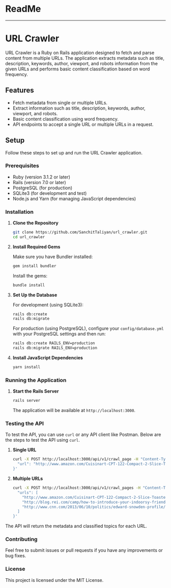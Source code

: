 # ReadMe

---

# URL Crawler

URL Crawler is a Ruby on Rails application designed to fetch and parse content from multiple URLs. The application extracts metadata such as title, description, keywords, author, viewport, and robots information from the given URLs and performs basic content classification based on word frequency.

## Features

- Fetch metadata from single or multiple URLs.
- Extract information such as title, description, keywords, author, viewport, and robots.
- Basic content classification using word frequency.
- API endpoints to accept a single URL or multiple URLs in a request.

## Setup

Follow these steps to set up and run the URL Crawler application.

### Prerequisites

- Ruby (version 3.1.2 or later)
- Rails (version 7.0 or later)
- PostgreSQL (for production)
- SQLite3 (for development and test)
- Node.js and Yarn (for managing JavaScript dependencies)

### Installation

1. **Clone the Repository**

   ```bash
   git clone https://github.com/SanchitTaliyan/url_crawler.git
   cd url_crawler
   ```

2. **Install Required Gems**

   Make sure you have Bundler installed:

   ```bash
   gem install bundler
   ```

   Install the gems:

   ```bash
   bundle install
   ```

3. **Set Up the Database**

   For development (using SQLite3):

   ```bash
   rails db:create
   rails db:migrate
   ```

   For production (using PostgreSQL), configure your `config/database.yml` with your PostgreSQL settings and then run:

   ```bash
   rails db:create RAILS_ENV=production
   rails db:migrate RAILS_ENV=production
   ```

4. **Install JavaScript Dependencies**

   ```bash
   yarn install
   ```

### Running the Application

1. **Start the Rails Server**

   ```bash
   rails server
   ```

   The application will be available at `http://localhost:3000`.

### Testing the API

To test the API, you can use `curl` or any API client like Postman. Below are the steps to test the API using `curl`.

1. **Single URL**

   ```bash
   curl -X POST http://localhost:3000/api/v1/crawl_page -H "Content-Type: application/json" -d '{
     "url": "http://www.amazon.com/Cuisinart-CPT-122-Compact-2-Slice-Toaster/dp/B009GQ034C/ref=sr_1_1?s=kitchen&ie=UTF8&qid=1431620315&sr=1-1&keywords=toaster"
   }'
   ```

2. **Multiple URLs**

   ```bash
   curl -X POST http://localhost:3000/api/v1/crawl_pages -H "Content-Type: application/json" -d '{
     "urls": [
       "http://www.amazon.com/Cuisinart-CPT-122-Compact-2-Slice-Toaster/dp/B009GQ034C/ref=sr_1_1?s=kitchen&ie=UTF8&qid=1431620315&sr=1-1&keywords=toaster",
       "http://blog.rei.com/camp/how-to-introduce-your-indoorsy-friend-to-the-outdoors/",
       "http://www.cnn.com/2013/06/10/politics/edward-snowden-profile/"
     ]
   }'
   ```

The API will return the metadata and classified topics for each URL.

### Contributing

Feel free to submit issues or pull requests if you have any improvements or bug fixes.

### License

This project is licensed under the MIT License.
